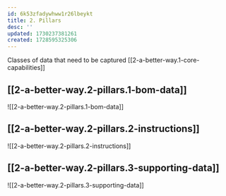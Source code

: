 ```yaml
---
id: 6k53zfadywhww1r26lbeykt
title: 2. Pillars
desc: ''
updated: 1730237381261
created: 1728595325306
---
```


Classes of data that need to be captured [[2-a-better-way.1-core-capabilities]]

## [[2-a-better-way.2-pillars.1-bom-data]]

![[2-a-better-way.2-pillars.1-bom-data]]

## [[2-a-better-way.2-pillars.2-instructions]]

![[2-a-better-way.2-pillars.2-instructions]]

## [[2-a-better-way.2-pillars.3-supporting-data]]

![[2-a-better-way.2-pillars.3-supporting-data]]